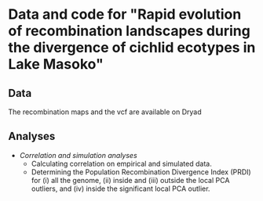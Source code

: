 # Data and code for "Rapid evolution of recombination landscapes during the divergence of cichlid ecotypes in Lake Masoko"

## Data
The recombination maps and the vcf are available on Dryad

## Analyses
* *Correlation and simulation analyses*
  * Calculating correlation on empirical and simulated data.
  * Determining the Population Recombination Divergence Index (PRDI) for (i) all the genome, (ii) inside and (iii) outside the local PCA outliers, and (iv) inside the significant local PCA outlier.
